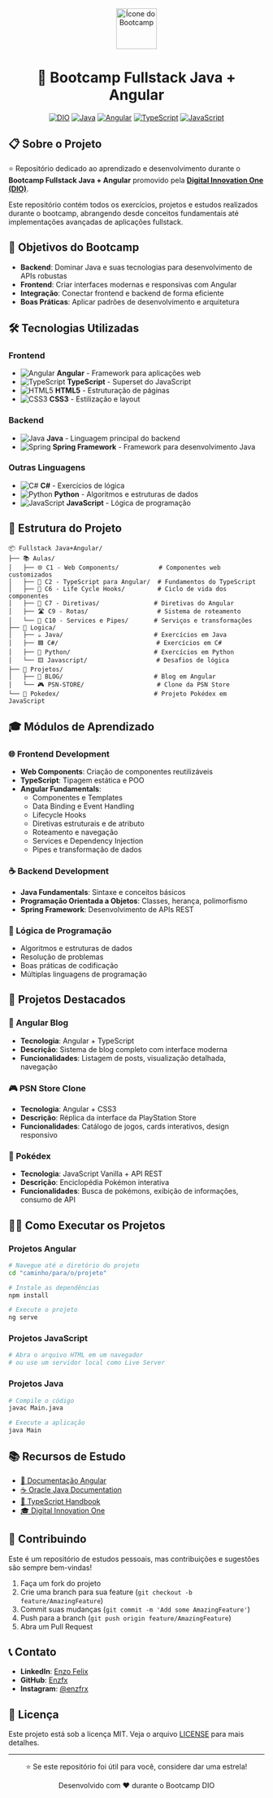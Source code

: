 <div align="center">

<img src="https://i.imgur.com/rzX6VQF.png" alt="Ícone do Bootcamp" width="80" />

# 🚀 Bootcamp Fullstack Java + Angular

[![DIO](https://img.shields.io/badge/DIO-Bootcamp-blue?style=for-the-badge&logo=github)](https://github.com/digitalinnovationone)
[![Java](https://img.shields.io/badge/Java-ED8B00?style=for-the-badge&logo=java&logoColor=white)](https://www.java.com/)
[![Angular](https://img.shields.io/badge/Angular-DD0031?style=for-the-badge&logo=angular&logoColor=white)](https://angular.io/)
[![TypeScript](https://img.shields.io/badge/TypeScript-007ACC?style=for-the-badge&logo=typescript&logoColor=white)](https://www.typescriptlang.org/)
[![JavaScript](https://img.shields.io/badge/JavaScript-F7DF1E?style=for-the-badge&logo=javascript&logoColor=black)](https://developer.mozilla.org/pt-BR/docs/Web/JavaScript)

</div>

## 📋 Sobre o Projeto

⭐ Repositório dedicado ao aprendizado e desenvolvimento durante o **Bootcamp Fullstack Java + Angular** promovido pela [**Digital Innovation One (DIO)**](https://github.com/digitalinnovationone).

Este repositório contém todos os exercícios, projetos e estudos realizados durante o bootcamp, abrangendo desde conceitos fundamentais até implementações avançadas de aplicações fullstack.

## 🎯 Objetivos do Bootcamp

- **Backend**: Dominar Java e suas tecnologias para desenvolvimento de APIs robustas
- **Frontend**: Criar interfaces modernas e responsivas com Angular
- **Integração**: Conectar frontend e backend de forma eficiente
- **Boas Práticas**: Aplicar padrões de desenvolvimento e arquitetura

## 🛠️ Tecnologias Utilizadas

### Frontend
- ![Angular](https://img.shields.io/badge/Angular-DD0031?style=flat&logo=angular&logoColor=white) **Angular** - Framework para aplicações web
- ![TypeScript](https://img.shields.io/badge/TypeScript-007ACC?style=flat&logo=typescript&logoColor=white) **TypeScript** - Superset do JavaScript
- ![HTML5](https://img.shields.io/badge/HTML5-E34F26?style=flat&logo=html5&logoColor=white) **HTML5** - Estruturação de páginas
- ![CSS3](https://img.shields.io/badge/CSS3-1572B6?style=flat&logo=css3&logoColor=white) **CSS3** - Estilização e layout

### Backend
- ![Java](https://img.shields.io/badge/Java-ED8B00?style=flat&logo=java&logoColor=white) **Java** - Linguagem principal do backend
- ![Spring](https://img.shields.io/badge/Spring-6DB33F?style=flat&logo=spring&logoColor=white) **Spring Framework** - Framework para desenvolvimento Java

### Outras Linguagens
- ![C#](https://img.shields.io/badge/C%23-239120?style=flat&logo=c-sharp&logoColor=white) **C#** - Exercícios de lógica
- ![Python](https://img.shields.io/badge/Python-3776AB?style=flat&logo=python&logoColor=white) **Python** - Algoritmos e estruturas de dados
- ![JavaScript](https://img.shields.io/badge/JavaScript-F7DF1E?style=flat&logo=javascript&logoColor=black) **JavaScript** - Lógica de programação

## 📁 Estrutura do Projeto

```
📦 Fullstack Java+Angular/
├── 📚 Aulas/
│   ├── 🌐 C1 - Web Components/           # Componentes web customizados
│   ├── 📘 C2 - TypeScript para Angular/  # Fundamentos do TypeScript
│   ├── 🔄 C6 - Life Cycle Hooks/         # Ciclo de vida dos componentes
│   ├── 🎯 C7 - Diretivas/               # Diretivas do Angular
│   ├── 🛣️ C9 - Rotas/                   # Sistema de roteamento
│   └── 🔧 C10 - Services e Pipes/       # Serviços e transformações
├── 🧠 Logica/
│   ├── ☕ Java/                         # Exercícios em Java
│   ├── 🟦 C#/                           # Exercícios em C#
│   ├── 🐍 Python/                       # Exercícios em Python
│   └── 🟨 Javascript/                   # Desafios de lógica
├── 🚀 Projetos/
│   ├── 📝 BLOG/                         # Blog em Angular
│   └── 🎮 PSN-STORE/                    # Clone da PSN Store
└── 🐾 Pokedex/                          # Projeto Pokédex em JavaScript
```

## 🎓 Módulos de Aprendizado

### 🌐 Frontend Development
- **Web Components**: Criação de componentes reutilizáveis
- **TypeScript**: Tipagem estática e POO
- **Angular Fundamentals**: 
  - Componentes e Templates
  - Data Binding e Event Handling
  - Lifecycle Hooks
  - Diretivas estruturais e de atributo
  - Roteamento e navegação
  - Services e Dependency Injection
  - Pipes e transformação de dados

### ☕ Backend Development
- **Java Fundamentals**: Sintaxe e conceitos básicos
- **Programação Orientada a Objetos**: Classes, herança, polimorfismo
- **Spring Framework**: Desenvolvimento de APIs REST

### 🧠 Lógica de Programação
- Algoritmos e estruturas de dados
- Resolução de problemas
- Boas práticas de codificação
- Múltiplas linguagens de programação

## 🚀 Projetos Destacados

### 📝 Angular Blog
- **Tecnologia**: Angular + TypeScript
- **Descrição**: Sistema de blog completo com interface moderna
- **Funcionalidades**: Listagem de posts, visualização detalhada, navegação

### 🎮 PSN Store Clone
- **Tecnologia**: Angular + CSS3
- **Descrição**: Réplica da interface da PlayStation Store
- **Funcionalidades**: Catálogo de jogos, cards interativos, design responsivo

### 🐾 Pokédex
- **Tecnologia**: JavaScript Vanilla + API REST
- **Descrição**: Enciclopédia Pokémon interativa
- **Funcionalidades**: Busca de pokémons, exibição de informações, consumo de API

## 🏃‍♂️ Como Executar os Projetos

### Projetos Angular
```bash
# Navegue até o diretório do projeto
cd "caminho/para/o/projeto"

# Instale as dependências
npm install

# Execute o projeto
ng serve
```

### Projetos JavaScript
```bash
# Abra o arquivo HTML em um navegador
# ou use um servidor local como Live Server
```

### Projetos Java
```bash
# Compile o código
javac Main.java

# Execute a aplicação
java Main
```

## 📚 Recursos de Estudo

- [📖 Documentação Angular](https://angular.io/docs)
- [☕ Oracle Java Documentation](https://docs.oracle.com/en/java/)
- [📘 TypeScript Handbook](https://www.typescriptlang.org/docs/)
- [🎓 Digital Innovation One](https://dio.me/)

## 🤝 Contribuindo

Este é um repositório de estudos pessoais, mas contribuições e sugestões são sempre bem-vindas!

1. Faça um fork do projeto
2. Crie uma branch para sua feature (`git checkout -b feature/AmazingFeature`)
3. Commit suas mudanças (`git commit -m 'Add some AmazingFeature'`)
4. Push para a branch (`git push origin feature/AmazingFeature`)
5. Abra um Pull Request

## 📞 Contato

- **LinkedIn**: [Enzo Felix](https://www.linkedin.com/in/enzfrx/)
- **GitHub**: [Enzfx](https://github.com/Enzfx)
- **Instagram**: [@enzfrx](https://www.instagram.com/enzfrx/)

## 📄 Licença

Este projeto está sob a licença MIT. Veja o arquivo [LICENSE](LICENSE) para mais detalhes.

---

<div align="center">
  <p>⭐ Se este repositório foi útil para você, considere dar uma estrela!</p>
  <p>Desenvolvido com ❤️ durante o Bootcamp DIO</p>
</div>
